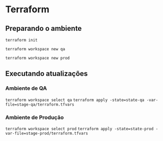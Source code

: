# Terraform

## Preparando o ambiente

`terraform init`

`terraform workspace new qa`

`terraform workspace new prod`

## Executando atualizações

### Ambiente de QA

`terraform workspace select qa`
`terraform apply -state=state-qa -var-file=stage-qa/terraform.tfvars`

### Ambiente de Produção

`terraform workspace select prod`
`terraform apply -state=state-prod -var-file=stage-prod/terraform.tfvars`